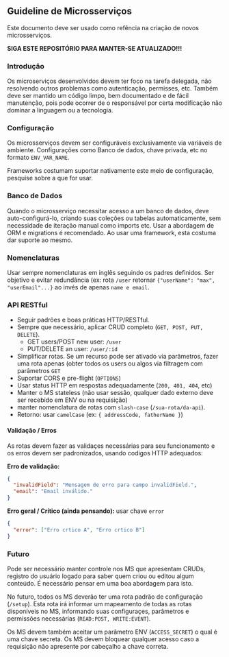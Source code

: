 ## Guideline de Microsserviços

Este documento deve ser usado como refência na criação de novos microsserviços.

**SIGA ESTE REPOSITÓRIO PARA MANTER-SE ATUALIZADO!!!**

### Introdução

Os microserviços desenvolvidos devem ter foco na tarefa delegada, não resolvendo outros problemas como autenticação, permisses, etc. Também deve ser mantido um código limpo, bem documentado e de fácil manutenção, pois pode ocorrer de o responsável por certa modificação não dominar a linguagem ou a tecnologia.

### Configuração

Os microsserviços devem ser configuráveis exclusivamente via variáveis de ambiente. Configurações como Banco de dados, chave privada, etc no formato `ENV_VAR_NAME`.

Frameworks costumam suportar nativamente este meio de configuração, pesquise sobre a que for usar.

### Banco de Dados

Quando o microsserviço necessitar acesso a um banco de dados, deve auto-configurá-lo, criando suas coleções ou tabelas automaticamente, sem necessidade de iteração manual como imports etc. Usar a abordagem de ORM e migrations é recomendado. Ao usar uma framework, esta costuma dar suporte ao mesmo.

### Nomenclaturas

Usar sempre nomenclaturas em inglês seguindo os padres definidos. Ser objetivo e evitar redundância (ex: rota `/user` retornar `{"userName": "max", "userEmail"...}` ao invés de apenas `name e email`.

### API RESTful

 - Seguir padrões e boas práticas HTTP/RESTful.
 - Sempre que necessário, aplicar CRUD completo (`GET, POST, PUT, DELETE`). 
    - GET users/POST new user: `/user`
    - PUT/DELETE an user: `/user/:id`
 - Simplificar rotas. Se um recurso pode ser ativado via parâmetros, fazer uma rota apenas (obter todos os users ou algos via filtragem com parâmetros `GET`
 - Suportar CORS e pre-flight (`OPTIONS`)
 - Usar status HTTP em respostas adequadamente (`200, 401, 404`, etc)
 - Manter o MS stateless (não usar sessão, qualquer dado externo deve ser recebido em ENV ou na requisição)
 - manter nomenclatura de rotas com `slash-case` (`/sua-rota/da-api`).
 - Retorno: usar `camelCase` (ex: `{ addressCode, fatherName }`)

#### Validação / Erros

As rotas devem fazer as validaçes necessárias para seu funcionamento e os erros devem ser padronizados, usando codigos HTTP adequados:

**Erro de validação:**

```json
{
  "invalidField": "Mensagem de erro para campo invalidField.",
  "email": "Email inválido."
}
```

**Erro geral / Crítico (ainda pensando):** usar chave `error`

```json
{
  "error": ["Erro crtico A", "Erro crtico B"]
}
```

### Futuro

Pode ser necessário manter controle nos MS que apresentam CRUDs, registro do usuário logado para saber quem criou ou editou algum conteúdo. É necessário pensar em uma boa abordagem para isto.

No futuro, todos os MS deverão ter uma rota padrão de configuração (`/setup`). Esta rota irá informar um mapeamento de todas as rotas disponíveis no MS, informando suas configuraçes, parâmetros e permissões necessárias (`READ:POST, WRITE:EVENT`).

Os MS devem também aceitar um parâmetro ENV (`ACCESS_SECRET`) o qual é uma chave secreta. Os MS devem bloquear qualquer acesso caso a requisição não apresente por cabeçalho a chave correta.
